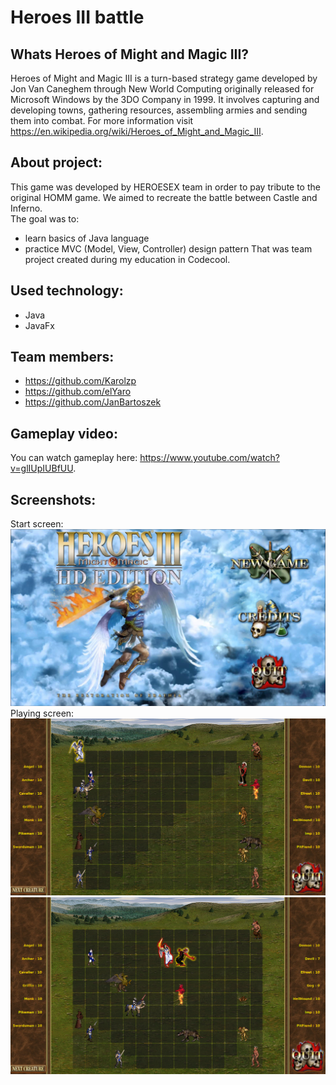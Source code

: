 # Heroes III battle

## Whats Heroes of Might and Magic III?
Heroes of Might and Magic III is a turn-based strategy game developed by Jon Van Caneghem through New World Computing originally released for Microsoft Windows by the 3DO Company in 1999. It involves capturing and developing towns, gathering resources, assembling armies and sending them into combat. For more information visit https://en.wikipedia.org/wiki/Heroes_of_Might_and_Magic_III.

## About project:
This game was developed by HEROESEX team in order to pay tribute to the original HOMM game. We aimed to recreate the battle between Castle and Inferno.<br/>
The goal was to:
* learn basics of Java language
* practice MVC (Model, View, Controller) design pattern
That was team project created during my education in Codecool.

## Used technology:
* Java
* JavaFx

## Team members:
* https://github.com/Karolzp
* https://github.com/elYaro
* https://github.com/JanBartoszek

## Gameplay video:
You can watch gameplay here: https://www.youtube.com/watch?v=glIUpIUBfUU.

## Screenshots:
Start screen: 
![alt text](https://github.com/Karolzp/HEROS-battle-in-Java-and-JavaFx/blob/master/screenshots/Screenshot1.png)
Playing screen: 
![alt text](https://github.com/Karolzp/HEROS-battle-in-Java-and-JavaFx/blob/master/screenshots/Screenshot2.png)
![alt text](https://github.com/Karolzp/HEROS-battle-in-Java-and-JavaFx/blob/master/screenshots/Screenshot3.png)

